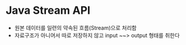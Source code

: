 # Java Stream API

- 원본 데이터를 일련의 약속된 흐름(Stream)으로 처리함
- 자료구조가 아니어서 따로 저장하지 않고 input ~~> output 형태를 취한다

